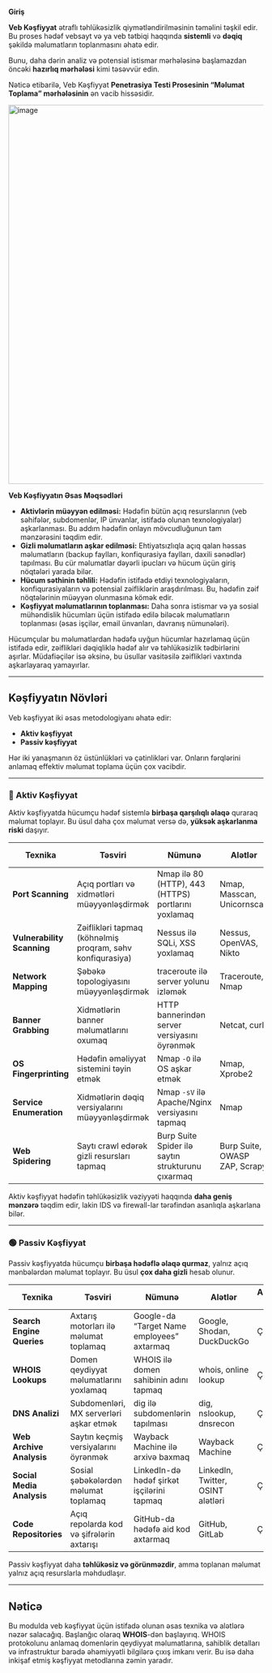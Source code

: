 **Giriş**

**Veb Kəşfiyyat** ətraflı təhlükəsizlik qiymətləndirilməsinin təməlini təşkil edir.
Bu proses hədəf vebsayt və ya veb tətbiqi haqqında **sistemli** və **dəqiq** şəkildə məlumatların toplanmasını əhatə edir.

Bunu, daha dərin analiz və potensial istismar mərhələsinə başlamazdan öncəki **hazırlıq mərhələsi** kimi təsəvvür edin.

Nəticə etibarilə, Veb Kəşfiyyat **Penetrasiya Testi Prosesinin “Məlumat Toplama” mərhələsinin** ən vacib hissəsidir.

<img width="2058" height="747" alt="image" src="https://github.com/user-attachments/assets/29068b3b-5054-4157-844d-dd611ecc269d" />

**Veb Kəşfiyyatın Əsas Məqsədləri**

* **Aktivlərin müəyyən edilməsi:** Hədəfin bütün açıq resurslarının (veb səhifələr, subdomenlər, IP ünvanlar, istifadə olunan texnologiyalar) aşkarlanması. Bu addım hədəfin onlayn mövcudluğunun tam mənzərəsini təqdim edir.
* **Gizli məlumatların aşkar edilməsi:** Ehtiyatsızlıqla açıq qalan həssas məlumatların (backup faylları, konfiqurasiya faylları, daxili sənədlər) tapılması. Bu cür məlumatlar dəyərli ipucları və hücum üçün giriş nöqtələri yarada bilər.
* **Hücum səthinin təhlili:** Hədəfin istifadə etdiyi texnologiyaların, konfiqurasiyaların və potensial zəifliklərin araşdırılması. Bu, hədəfin zəif nöqtələrinin müəyyən olunmasına kömək edir.
* **Kəşfiyyat məlumatlarının toplanması:** Daha sonra istismar və ya sosial mühəndislik hücumları üçün istifadə edilə biləcək məlumatların toplanması (əsas işçilər, email ünvanları, davranış nümunələri).

Hücumçular bu məlumatlardan hədəfə uyğun hücumlar hazırlamaq üçün istifadə edir, zəiflikləri dəqiqliklə hədəf alır və təhlükəsizlik tədbirlərini aşırlar. Müdafiəçilər isə əksinə, bu üsullar vasitəsilə zəiflikləri vaxtında aşkarlayaraq yamayırlar.

---

## Kəşfiyyatın Növləri

Veb kəşfiyyat iki əsas metodologiyanı əhatə edir:

* **Aktiv kəşfiyyat**
* **Passiv kəşfiyyat**

Hər iki yanaşmanın öz üstünlükləri və çətinlikləri var. Onların fərqlərini anlamaq effektiv məlumat toplama üçün çox vacibdir.

---

### 🔴 Aktiv Kəşfiyyat

Aktiv kəşfiyyatda hücumçu hədəf sistemlə **birbaşa qarşılıqlı əlaqə** quraraq məlumat toplayır. Bu üsul daha çox məlumat versə də, **yüksək aşkarlanma riski** daşıyır.

| Texnika                    | Təsviri                                                    | Nümunə                                              | Alətlər                       | Aşkarlanma Riski |
| -------------------------- | ---------------------------------------------------------- | --------------------------------------------------- | ----------------------------- | ---------------- |
| **Port Scanning**          | Açıq portları və xidmətləri müəyyənləşdirmək               | Nmap ilə 80 (HTTP), 443 (HTTPS) portlarını yoxlamaq | Nmap, Masscan, Unicornscan    | Yüksək           |
| **Vulnerability Scanning** | Zəiflikləri tapmaq (köhnəlmiş proqram, səhv konfiqurasiya) | Nessus ilə SQLi, XSS yoxlamaq                       | Nessus, OpenVAS, Nikto        | Yüksək           |
| **Network Mapping**        | Şəbəkə topologiyasını müəyyənləşdirmək                     | traceroute ilə server yolunu izləmək                | Traceroute, Nmap              | Orta-Yüksək      |
| **Banner Grabbing**        | Xidmətlərin banner məlumatlarını oxumaq                    | HTTP bannerindən server versiyasını öyrənmək        | Netcat, curl                  | Aşağı            |
| **OS Fingerprinting**      | Hədəfin əməliyyat sistemini təyin etmək                    | Nmap `-O` ilə OS aşkar etmək                        | Nmap, Xprobe2                 | Aşağı            |
| **Service Enumeration**    | Xidmətlərin dəqiq versiyalarını müəyyənləşdirmək           | Nmap `-sV` ilə Apache/Nginx versiyasını tapmaq      | Nmap                          | Aşağı            |
| **Web Spidering**          | Saytı crawl edərək gizli resursları tapmaq                 | Burp Suite Spider ilə saytın strukturunu çıxarmaq   | Burp Suite, OWASP ZAP, Scrapy | Aşağı-Orta       |

Aktiv kəşfiyyat hədəfin təhlükəsizlik vəziyyəti haqqında **daha geniş mənzərə** təqdim edir, lakin IDS və firewall-lar tərəfindən asanlıqla aşkarlana bilər.

---

### 🟢 Passiv Kəşfiyyat

Passiv kəşfiyyatda hücumçu **birbaşa hədəflə əlaqə qurmaz**, yalnız açıq mənbələrdən məlumat toplayır. Bu üsul **çox daha gizli** hesab olunur.

| Texnika                   | Təsviri                                   | Nümunə                                     | Alətlər                           | Aşkarlanma Riski |
| ------------------------- | ----------------------------------------- | ------------------------------------------ | --------------------------------- | ---------------- |
| **Search Engine Queries** | Axtarış motorları ilə məlumat toplamaq    | Google-da “Target Name employees” axtarmaq | Google, Shodan, DuckDuckGo        | Çox Aşağı        |
| **WHOIS Lookups**         | Domen qeydiyyat məlumatlarını yoxlamaq    | WHOIS ilə domen sahibinin adını tapmaq     | whois, online lookup              | Çox Aşağı        |
| **DNS Analizi**           | Subdomenləri, MX serverləri aşkar etmək   | dig ilə subdomenlərin tapılması            | dig, nslookup, dnsrecon           | Çox Aşağı        |
| **Web Archive Analysis**  | Saytın keçmiş versiyalarını öyrənmək      | Wayback Machine ilə arxivə baxmaq          | Wayback Machine                   | Çox Aşağı        |
| **Social Media Analysis** | Sosial şəbəkələrdən məlumat toplamaq      | LinkedIn-də hədəf şirkət işçilərini tapmaq | LinkedIn, Twitter, OSINT alətləri | Çox Aşağı        |
| **Code Repositories**     | Açıq repolarda kod və şifrələrin axtarışı | GitHub-da hədəfə aid kod axtarmaq          | GitHub, GitLab                    | Çox Aşağı        |

Passiv kəşfiyyat daha **təhlükəsiz və görünməzdir**, amma toplanan məlumat yalnız açıq resurslarla məhdudlaşır.

---

## Nəticə

Bu modulda veb kəşfiyyat üçün istifadə olunan əsas texnika və alətlərə nəzər salacağıq. Başlanğıc olaraq **WHOIS**-dən başlayırıq. WHOIS protokolunu anlamaq domenlərin qeydiyyat məlumatlarına, sahiblik detalları və infrastruktur barədə əhəmiyyətli bilgilərə çıxış imkanı verir. Bu isə daha inkişaf etmiş kəşfiyyat metodlarına zəmin yaradır.




